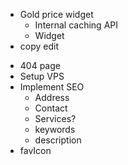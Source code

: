 * Gold price widget
    + Internal caching API
    * Widget
* copy edit
+ 404 page
+ Setup VPS
+ Implement SEO
    + Address
    + Contact
    * Services?
    + keywords
    + description
+ favIcon

